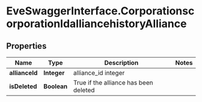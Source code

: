 # EveSwaggerInterface.CorporationscorporationIdalliancehistoryAlliance

## Properties
Name | Type | Description | Notes
------------ | ------------- | ------------- | -------------
**allianceId** | **Integer** | alliance_id integer | 
**isDeleted** | **Boolean** | True if the alliance has been deleted | 


